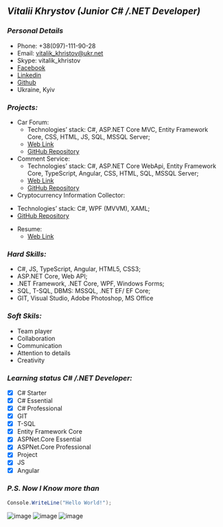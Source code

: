 ## ___Vitalii Khrystov (Junior C# /.NET Developer)___

### ___Personal Details___
* Phone: +38(097)-111-90-28
* Email: vitalik_khristov@ukr.net
* Skype: vitalik_khristov
* [Facebook](https://www.facebook.com/vitalik.khristov)
* [Linkedin](https://www.linkedin.com/in/khrystov-vitalii-58946b131/)
* [Github](https://github.com/VitaliyKhrystov)
* Ukraine, Kyiv

### ___Projects:___
* Car Forum:
  - Technologies’ stack: C#, ASP.NET Core MVC, Entity Framework Core, CSS, HTML, JS, SQL, MSSQL Server;
  - [Web Link](http://carforumtestproject.somee.com/)
  - [GitHub Repository](https://github.com/VitaliyKhrystov/CarForum)
* Comment Service:
  - Technologies’ stack: C#, ASP.NET Core WebApi, Entity Framework Core, TypeScript, Angular, CSS, HTML, SQL, MSSQL Server;
  - [Web Link](https://commentservice-angularapp.web.app/)
  - [GitHub Repository](https://github.com/VitaliyKhrystov/CommentService)
 * Cryptocurrency Information Collector:
  - Technologies’ stack: C#, WPF (MVVM), XAML;
  - [GitHub Repository](https://github.com/VitaliyKhrystov/Coin_API_DCT)
* Resume:
  - [Web Link](https://vitaliikhrystov-resume.netlify.app/)

### ___Hard Skills:___
* C#, JS, TypeScript, Angular, HTML5, CSS3;
*	ASP.NET Core, Web API;
* .NET Framework, .NET Core, WPF, Windows Forms;
* SQL, T-SQL, DBMS: MSSQL, .NET EF/ EF Core;
* GIT, Visual Studio, Adobe Photoshop, MS Office

### ___Soft Skils:___
* Team player
* Collaboration
* Communication
* Attention to details
* Creativity

### ___Learning status C# /.NET Developer:___
- [X] C# Starter
- [X] C# Essential
- [X] C# Professional
- [X] GIT
- [X] T-SQL
- [X] Entity Framework Core
- [X] ASPNet.Core Essential
- [X] ASPNet.Core Professional
- [X] Project
- [X] JS
- [X] Angular
### _P.S. Now I Know more than_
```c#
Console.WriteLine("Hello World!");
```
![image](https://user-images.githubusercontent.com/95378328/174309735-c7028920-0034-4eb2-8414-e3227925e786.png) ![image](https://user-images.githubusercontent.com/95378328/174309751-a4785f5d-6436-4a45-89d3-fff6cf6b8983.png) ![image](https://user-images.githubusercontent.com/95378328/174309763-37015566-2312-4b96-a893-dfbf2c8241a0.png)
 



<!---
VitaliyKhrystov/VitaliyKhrystov is a ✨ special ✨ repository because its `README.md` (this file) appears on your GitHub profile.
You can click the Preview link to take a look at your changes.
--->
